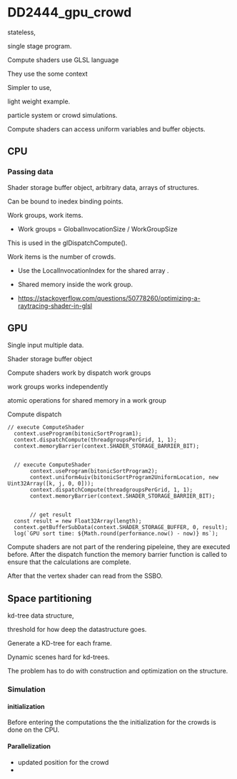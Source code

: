 # DD2444_gpu_crowd

stateless,

single stage program.

Compute shaders use GLSL language

They use the some context

Simpler to use,

light weight example.

particle system or crowd simulations.

Compute shaders can access uniform variables and buffer objects.

## CPU

### Passing data

Shader storage buffer object, arbitrary data, arrays of structures.

Can be bound to inedex binding points.

Work groups, work items.

* Work groups = GlobalInvocationSize / WorkGroupSize

This is used in the glDispatchCompute().

Work items is the number of crowds.


* Use the LocalInvocationIndex for the shared array .

* Shared memory inside the work group.

* https://stackoverflow.com/questions/50778260/optimizing-a-raytracing-shader-in-glsl
## GPU
Single input multiple data.


 Shader storage buffer object

 Compute shaders work by dispatch work groups

work groups works independently

atomic operations for shared memory in a work group

Compute dispatch

```
// execute ComputeShader
  context.useProgram(bitonicSortProgram1);
  context.dispatchCompute(threadgroupsPerGrid, 1, 1);
  context.memoryBarrier(context.SHADER_STORAGE_BARRIER_BIT);


  // execute ComputeShader
       context.useProgram(bitonicSortProgram2);
       context.uniform4uiv(bitonicSortProgram2UniformLocation, new Uint32Array([k, j, 0, 0]));
       context.dispatchCompute(threadgroupsPerGrid, 1, 1);
       context.memoryBarrier(context.SHADER_STORAGE_BARRIER_BIT);


       // get result
  const result = new Float32Array(length);
  context.getBufferSubData(context.SHADER_STORAGE_BUFFER, 0, result);
  log(`GPU sort time: ${Math.round(performance.now() - now)} ms`);
```

Compute shaders are not part of the rendering pipeleine, they are executed before. After the dispatch function the memory barrier function is called to ensure that the calculations are complete.

After that the vertex shader can read from the SSBO.

## Space partitioning

kd-tree data structure,

threshold for how deep the datastructure goes.

Generate a KD-tree for each frame.

Dynamic scenes hard for kd-trees.

The problem has to do with construction and optimization on the structure.

### Simulation

#### initialization
Before entering the computations the the initialization for the crowds is done on the CPU.

#### Parallelization

* updated position for the crowd
*
